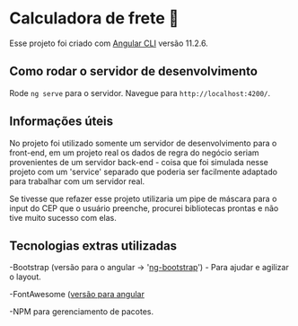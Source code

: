 # Calculadora de frete :truck:

Esse projeto foi criado com [Angular CLI](https://github.com/angular/angular-cli) versão 11.2.6.

## Como rodar o servidor de desenvolvimento

Rode `ng serve` para o servidor. Navegue para `http://localhost:4200/`.

## Informações úteis

No projeto foi utilizado somente um servidor de desenvolvimento para o front-end, em um projeto real os dados de regra do negócio seriam provenientes de um servidor back-end - coisa que foi simulada nesse projeto com um 'service' separado que poderia ser facilmente adaptado para trabalhar com um servidor real.

Se tivesse que refazer esse projeto utilizaria um pipe de máscara para o input do CEP que o usuário preenche, procurei bibliotecas prontas e não tive muito sucesso com elas.

## Tecnologias extras utilizadas

-Bootstrap (versão para o angular -> '[ng-bootstrap](https://ng-bootstrap.github.io/#/home)') - Para ajudar e agilizar o layout.

-FontAwesome ([versão para angular](https://github.com/FortAwesome/angular-fontawesome')

-NPM para gerenciamento de pacotes.
